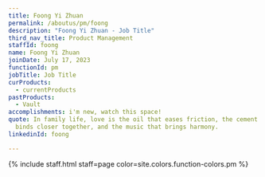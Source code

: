 ```yaml
---
title: Foong Yi Zhuan
permalink: /aboutus/pm/foong
description: "Foong Yi Zhuan - Job Title"
third_nav_title: Product Management
staffId: foong
name: Foong Yi Zhuan
joinDate: July 17, 2023
functionId: pm
jobTitle: Job Title
curProducts:
  - currentProducts
pastProducts:
  - Vault
accomplishments: i'm new, watch this space!
quote: In family life, love is the oil that eases friction, the cement that
  binds closer together, and the music that brings harmony.
linkedinId: foong

---
```


{% include staff.html staff=page color=site.colors.function-colors.pm %}
